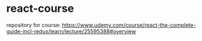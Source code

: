 # react-course
 repository for course: https://www.udemy.com/course/react-the-complete-guide-incl-redux/learn/lecture/25595388#overview
